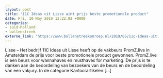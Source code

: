```yaml
---
layout: post
title: "11C Ideas uit Lisse wint prijs beste promotionele product"
date: Fri, 10 May 2019 12:22:02 +0000
categories: 
- zuid-holland 
- bollenstreek 
externe_link: "https://www.bollenstreekomroep.nl/2019/05/11c-ideas-uit-lisse-wint-prijs-beste-promotionele-product/"
---
```


Lisse &#8211; Het bedrijf 11C Ideas uit Lisse heeft op de vakbeurs PromZ.live in Amsterdam de prijs voor beste promotionele product gewonnen. PromZ.live is een beurs voor wannahaves en musthaves for marketing. De prijs is te danken aan de beoordeling van bezoekers van de beurs en de beoordeling van een vakjury. In de categorie Kantoorartikelen [&#8230;]
